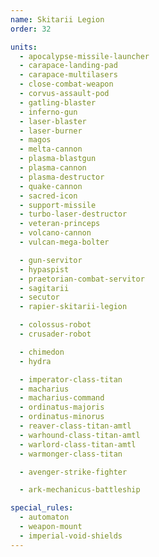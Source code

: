 ```yaml
---
name: Skitarii Legion
order: 32

units:
  - apocalypse-missile-launcher
  - carapace-landing-pad
  - carapace-multilasers
  - close-combat-weapon
  - corvus-assault-pod
  - gatling-blaster
  - inferno-gun
  - laser-blaster
  - laser-burner
  - magos
  - melta-cannon
  - plasma-blastgun
  - plasma-cannon
  - plasma-destructor
  - quake-cannon
  - sacred-icon
  - support-missile
  - turbo-laser-destructor
  - veteran-princeps
  - volcano-cannon
  - vulcan-mega-bolter

  - gun-servitor
  - hypaspist
  - praetorian-combat-servitor
  - sagitarii
  - secutor
  - rapier-skitarii-legion

  - colossus-robot
  - crusader-robot

  - chimedon
  - hydra

  - imperator-class-titan
  - macharius
  - macharius-command
  - ordinatus-majoris
  - ordinatus-minorus
  - reaver-class-titan-amtl
  - warhound-class-titan-amtl
  - warlord-class-titan-amtl
  - warmonger-class-titan

  - avenger-strike-fighter

  - ark-mechanicus-battleship

special_rules:
  - automaton
  - weapon-mount
  - imperial-void-shields
---
```

